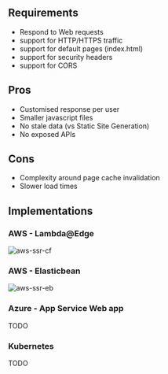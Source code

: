 ## Requirements
- Respond to Web requests
- support for HTTP/HTTPS traffic
- support for default pages (index.html)
- support for security headers
- support for CORS

## Pros
- Customised response per user
- Smaller javascript files
- No stale data (vs Static Site Generation)
- No exposed APIs

## Cons
- Complexity around page cache invalidation
- Slower load times

## Implementations

### AWS - Lambda@Edge
![aws-ssr-cf](http://www.plantuml.com/plantuml/proxy?cache=no&src=https://raw.githubusercontent.com/valtech-uk/building-blocks/main/plantuml/aws-ssr-cf.puml)

### AWS - Elasticbean
![aws-ssr-eb](http://www.plantuml.com/plantuml/proxy?cache=no&src=https://raw.githubusercontent.com/valtech-uk/building-blocks/main/plantuml/aws-ssr-eb.puml)

### Azure - App Service Web app

TODO

### Kubernetes

TODO